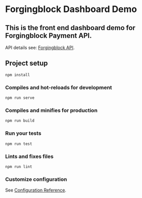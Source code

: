 # Forgingblock Dashboard Demo  

## This is the front end dashboard demo for Forgingblock Payment API. 
API details see:  [Forgingblock API](https://api.forgingblock.io/docs/#fbuni).

## Project setup
```
npm install
```

### Compiles and hot-reloads for development
```
npm run serve
```

### Compiles and minifies for production
```
npm run build
```

### Run your tests
```
npm run test
```

### Lints and fixes files
```
npm run lint
```

### Customize configuration
See [Configuration Reference](https://cli.vuejs.org/config/).
